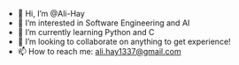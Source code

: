 - 👋 Hi, I’m @Ali-Hay
- 👀 I’m interested in Software Engineering and AI
- 🌱 I’m currently learning Python and C
- 💞️ I’m looking to collaborate on anything to get experience!
- 📫 How to reach me: ali.hay1337@gmail.com

<!---
Ali-Hay/Ali-Hay is a ✨ special ✨ repository because its `README.md` (this file) appears on your GitHub profile.
You can click the Preview link to take a look at your changes.
--->
